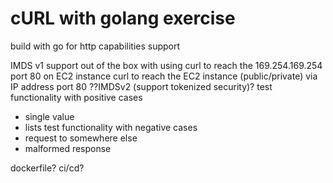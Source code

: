 # cURL with golang exercise
build with go for http capabilities support

IMDS v1 support out of the box with using 
curl to reach the 169.254.169.254 port 80 on EC2 instance
curl to reach the EC2 instance (public/private) via IP address port 80
??IMDSv2 (support tokenized security)?
test functionality with positive cases
 - single value
 - lists
test functionality with negative cases
 - request to somewhere else
 - malformed response

dockerfile?
ci/cd?
